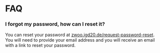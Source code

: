 # FAQ

### I forgot my password, how can I reset it?

You can reset your password at [zwoo.igd20.de/request-password-reset](https://zwoo.igd20.de/request-password-reset). You will need to provide your email address and you will receive an email with a link to reset your password.